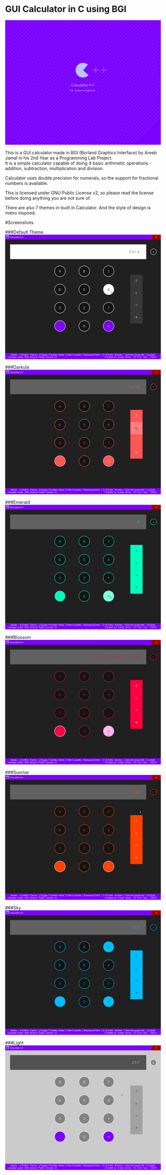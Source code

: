 GUI Calculator in C using BGI
=====

![GUI Splash](https://raw.githubusercontent.com/iamareebjamal/gui_calculator/master/Screenshots/0-splash.png)

This is a GUI calculator made in BGI (Borland Graphics Interface) by Areeb Jamal in his 2nd Year as a Programming Lab Project.  
It is a simple calculator capable of doing 4 basic arithmetic operations - addition, subtraction, multiplication and division.  

Calculator uses double precision for numerals, so the support for fractional numbers is available.  

This is licensed under GNU Public License v2, so please read the license before doing anything you are not sure of.

There are also 7 themes in-built in Calculator. And the style of design is metro inspired.

#Screenshots

###Default Theme
![Default](https://raw.githubusercontent.com/iamareebjamal/gui_calculator/master/Screenshots/1-default.png)

###Darkula
![Darkula](https://raw.githubusercontent.com/iamareebjamal/gui_calculator/master/Screenshots/2-darkula.png)

###Emerald
![Emerald](https://raw.githubusercontent.com/iamareebjamal/gui_calculator/master/Screenshots/3-emerald.png)

###Blossom
![Blossom](https://raw.githubusercontent.com/iamareebjamal/gui_calculator/master/Screenshots/4-blossom.png)

###Sunrise
![Sunrise](https://raw.githubusercontent.com/iamareebjamal/gui_calculator/master/Screenshots/5-sunrise.png)

###Sky
![Sky](https://raw.githubusercontent.com/iamareebjamal/gui_calculator/master/Screenshots/6-sky.png)

###Light
![Light](https://raw.githubusercontent.com/iamareebjamal/gui_calculator/master/Screenshots/7-light.png)